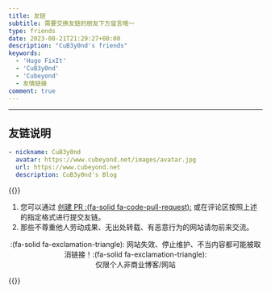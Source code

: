 ```yaml
---
title: 友链
subtitle: 需要交换友链的朋友下方留言哦～
type: friends
date: 2023-08-21T21:29:27+08:00
description: "CuB3y0nd's friends"
keywords:
  - 'Hugo FixIt'
  - 'CuB3y0nd'
  - 'Cubeyond'
  - 友情链接
comment: true
---
```


---

## 友链说明

```yaml
- nickname: CuB3y0nd
  avatar: https://www.cubeyond.net/images/avatar.jpg
  url: https://www.cubeyond.net
  description: CuB3y0nd's Blog
```

{{<admonition type="info">}}

1. 您可以通过 [创建 PR :(fa-solid fa-code-pull-request):](https://github.com/CuB3y0nd/CuB3y0nd.github.io/pulls) 或在评论区按照上述的指定格式进行提交友链。
2. 那些不尊重他人劳动成果、无出处转载、有恶意行为的网站请勿前来交流。

<center>
  :(fa-solid fa-exclamation-triangle): 网站失效、停止维护、不当内容都可能被取消链接！:(fa-solid fa-exclamation-triangle):</br>
  仅限个人非商业博客/网站
</center>

{{</admonition>}}

